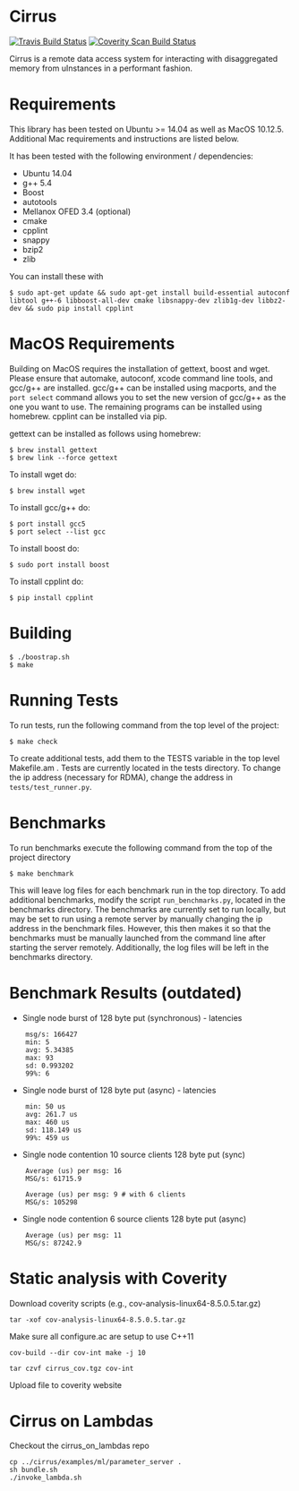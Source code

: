 Cirrus
==================================

[![Travis Build Status](https://travis-ci.org/jcarreira/ddc.svg?branch=master)](https://travis-ci.org/jcarreira/ddc)
[![Coverity Scan Build Status](https://scan.coverity.com/projects/10708/badge.svg)](https://scan.coverity.com/projects/jcarreira-ddc)

Cirrus is a remote data access system for interacting with disaggregated memory from uInstances in a performant fashion.

Requirements
============

This library has been tested on Ubuntu >= 14.04 as well as MacOS 10.12.5. Additional Mac requirements and instructions are listed below.

It has been tested with the following environment / dependencies:
* Ubuntu 14.04
* g++ 5.4
* Boost
* autotools
* Mellanox OFED 3.4 (optional)
* cmake
* cpplint
* snappy
* bzip2
* zlib

You can install these with

    $ sudo apt-get update && sudo apt-get install build-essential autoconf libtool g++-6 libboost-all-dev cmake libsnappy-dev zlib1g-dev libbz2-dev && sudo pip install cpplint

MacOS Requirements
============
Building on MacOS requires the installation of gettext, boost and wget. Please ensure that automake, autoconf, xcode command line tools, and gcc/g++ are installed. gcc/g++ can be installed using macports, and the `port select` command allows you to set the new version of gcc/g++ as the one you want to use. The remaining programs can be installed using homebrew. cpplint can be installed via pip.

gettext can be installed as follows using homebrew:

    $ brew install gettext
    $ brew link --force gettext

To install wget do:

    $ brew install wget

To install gcc/g++ do:

    $ port install gcc5
    $ port select --list gcc

To install boost do:

    $ sudo port install boost

To install cpplint do:

    $ pip install cpplint

Building
=========

    $ ./boostrap.sh
    $ make


Running Tests
=============

To run tests, run the following command from the top level of the project:

    $ make check

To create additional tests, add them to the TESTS variable in the top level Makefile.am . Tests are currently located in the tests directory. To change the ip address (necessary for RDMA), change the address in `tests/test_runner.py`.


Benchmarks
=============

To run benchmarks execute the following command from the top of the project directory

    $ make benchmark

This will leave log files for each benchmark run in the top directory. To add additional benchmarks, modify the script `run_benchmarks.py`, located in the benchmarks directory. The benchmarks are currently set to run locally, but may be set to run using a remote server by manually changing the ip address in the benchmark files. However, this then makes it so that the benchmarks must be manually launched from the command line after starting the server remotely. Additionally, the log files will be left in the benchmarks directory.


Benchmark Results (outdated)
=============

* Single node burst of 128 byte put (synchronous) - latencies
```
    msg/s: 166427
    min: 5
    avg: 5.34385
    max: 93
    sd: 0.993202
    99%: 6
```
* Single node burst of 128 byte put (async) - latencies
```
    min: 50 us
    avg: 261.7 us
    max: 460 us
    sd: 118.149 us
    99%: 459 us
```
* Single node contention 10 source clients 128 byte put (sync)
```
    Average (us) per msg: 16
    MSG/s: 61715.9
```
```
    Average (us) per msg: 9 # with 6 clients
    MSG/s: 105298
```
* Single node contention 6 source clients 128 byte put (async)
```
    Average (us) per msg: 11
    MSG/s: 87242.9
```

Static analysis with Coverity
=============

Download coverity scripts (e.g., cov-analysis-linux64-8.5.0.5.tar.gz)

~~~
tar -xof cov-analysis-linux64-8.5.0.5.tar.gz
~~~

Make sure all configure.ac are setup to use C++11
~~~
cov-build --dir cov-int make -j 10

tar czvf cirrus_cov.tgz cov-int
~~~

Upload file to coverity website

Cirrus on Lambdas
=============

Checkout the cirrus_on_lambdas repo
```
cp ../cirrus/examples/ml/parameter_server .
sh bundle.sh
./invoke_lambda.sh
```
